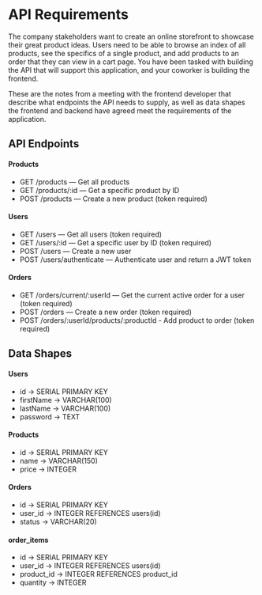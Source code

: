 # API Requirements
The company stakeholders want to create an online storefront to showcase their great product ideas. Users need to be able to browse an index of all products, see the specifics of a single product, and add products to an order that they can view in a cart page. You have been tasked with building the API that will support this application, and your coworker is building the frontend.

These are the notes from a meeting with the frontend developer that describe what endpoints the API needs to supply, as well as data shapes the frontend and backend have agreed meet the requirements of the application. 

## API Endpoints
#### Products
- GET /products — Get all products
- GET /products/:id — Get a specific product by ID
- POST /products — Create a new product (token required)

#### Users
- GET /users — Get all users (token required)
- GET /users/:id — Get a specific user by ID (token required)
- POST /users — Create a new user
- POST /users/authenticate — Authenticate user and return a JWT token

#### Orders
- GET /orders/current/:userId — Get the current active order for a user (token required)
- POST /orders — Create a new order (token required)
- POST /orders/:userId/products/:productId - Add product to order (token required)

## Data Shapes
#### Users
- id → SERIAL PRIMARY KEY
- firstName → VARCHAR(100)
- lastName → VARCHAR(100)
- password → TEXT

#### Products
- id → SERIAL PRIMARY KEY
- name → VARCHAR(150)
- price → INTEGER

#### Orders
- id → SERIAL PRIMARY KEY
- user_id → INTEGER REFERENCES users(id)
- status → VARCHAR(20)

#### order_items
- id → SERIAL PRIMARY KEY
- user_id → INTEGER REFERENCES users(id)
- product_id -> INTEGER REFERENCES product_id
- quantity -> INTEGER


